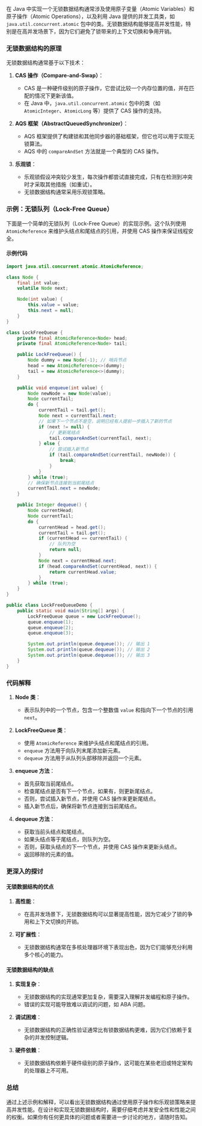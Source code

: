 在 Java 中实现一个无锁数据结构通常涉及使用原子变量（Atomic Variables）和原子操作（Atomic Operations），以及利用 Java 提供的并发工具类，如 `java.util.concurrent.atomic` 包中的类。无锁数据结构能够提高并发性能，特别是在高并发场景下，因为它们避免了锁带来的上下文切换和争用开销。

### 无锁数据结构的原理

无锁数据结构通常基于以下技术：

1. **CAS 操作（Compare-and-Swap）**：

   - CAS 是一种硬件级别的原子操作，它尝试比较一个内存位置的值，并在匹配的情况下更新该值。
   - 在 Java 中，`java.util.concurrent.atomic` 包中的类（如 `AtomicInteger`、`AtomicLong` 等）提供了 CAS 操作的支持。

2. **AQS 框架（AbstractQueuedSynchronizer）**：

   - AQS 框架提供了构建锁和其他同步器的基础框架，但它也可以用于实现无锁算法。
   - AQS 中的 `compareAndSet` 方法就是一个典型的 CAS 操作。

3. **乐观锁**：
   - 乐观锁假设冲突较少发生，每次操作都尝试直接完成，只有在检测到冲突时才采取其他措施（如重试）。
   - 无锁数据结构通常采用乐观锁策略。

### 示例：无锁队列（Lock-Free Queue）

下面是一个简单的无锁队列（Lock-Free Queue）的实现示例。这个队列使用 `AtomicReference` 来维护头结点和尾结点的引用，并使用 CAS 操作来保证线程安全。

#### 示例代码

```java
import java.util.concurrent.atomic.AtomicReference;

class Node {
    final int value;
    volatile Node next;

    Node(int value) {
        this.value = value;
        this.next = null;
    }
}

class LockFreeQueue {
    private final AtomicReference<Node> head;
    private final AtomicReference<Node> tail;

    public LockFreeQueue() {
        Node dummy = new Node(-1); // 哨兵节点
        head = new AtomicReference<>(dummy);
        tail = new AtomicReference<>(dummy);
    }

    public void enqueue(int value) {
        Node newNode = new Node(value);
        Node currentTail;
        do {
            currentTail = tail.get();
            Node next = currentTail.next;
            // 如果下一个节点不是空，说明已经有人提前一步插入了新的节点
            if (next != null) {
                // 更新尾结点
                tail.compareAndSet(currentTail, next);
            } else {
                // 尝试插入新节点
                if (tail.compareAndSet(currentTail, newNode)) {
                    break;
                }
            }
        } while (true);
        // 确保新节点连接到当前尾结点
        currentTail.next = newNode;
    }

    public Integer dequeue() {
        Node currentHead;
        Node currentTail;
        do {
            currentHead = head.get();
            currentTail = tail.get();
            if (currentHead == currentTail) {
                // 队列为空
                return null;
            }
            Node next = currentHead.next;
            if (head.compareAndSet(currentHead, next)) {
                return currentHead.value;
            }
        } while (true);
    }
}

public class LockFreeQueueDemo {
    public static void main(String[] args) {
        LockFreeQueue queue = new LockFreeQueue();
        queue.enqueue(1);
        queue.enqueue(2);
        queue.enqueue(3);

        System.out.println(queue.dequeue()); // 输出 1
        System.out.println(queue.dequeue()); // 输出 2
        System.out.println(queue.dequeue()); // 输出 3
    }
}
```

### 代码解释

1. **Node 类**：

   - 表示队列中的一个节点，包含一个整数值 `value` 和指向下一个节点的引用 `next`。

2. **LockFreeQueue 类**：

   - 使用 `AtomicReference` 来维护头结点和尾结点的引用。
   - `enqueue` 方法用于向队列末尾添加新元素。
   - `dequeue` 方法用于从队列头部移除并返回一个元素。

3. **enqueue 方法**：

   - 首先获取当前尾结点。
   - 检查尾结点是否有下一个节点，如果有，则更新尾结点。
   - 否则，尝试插入新节点，并使用 CAS 操作来更新尾结点。
   - 插入新节点后，确保将新节点连接到当前尾结点。

4. **dequeue 方法**：
   - 获取当前头结点和尾结点。
   - 如果头结点等于尾结点，则队列为空。
   - 否则，获取头结点的下一个节点，并使用 CAS 操作来更新头结点。
   - 返回移除的元素的值。

### 更深入的探讨

#### 无锁数据结构的优点

1. **高性能**：

   - 在高并发场景下，无锁数据结构可以显著提高性能，因为它减少了锁的争用和上下文切换的开销。

2. **可扩展性**：
   - 无锁数据结构通常在多核处理器环境下表现出色，因为它们能够充分利用多个核心的能力。

#### 无锁数据结构的缺点

1. **实现复杂**：

   - 无锁数据结构的实现通常更加复杂，需要深入理解并发编程和原子操作。
   - 错误的实现可能导致难以调试的问题，如 ABA 问题。

2. **调试困难**：

   - 无锁数据结构的正确性验证通常比有锁数据结构更难，因为它们依赖于复杂的并发控制逻辑。

3. **硬件依赖**：
   - 无锁数据结构依赖于硬件级别的原子操作，这可能在某些老旧或特定架构的处理器上不可用。

### 总结

通过上述示例和解释，可以看出无锁数据结构通过使用原子操作和乐观锁策略来提高并发性能。在设计和实现无锁数据结构时，需要仔细考虑并发安全性和性能之间的权衡。如果你有任何更具体的问题或者需要进一步讨论的地方，请随时告知。
